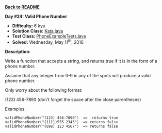 <a href=https://github.com/michaelwm/KataDay><b>Back to README</b><a>

<b>Day #24: Valid Phone Number</b>

* <b>Difficulty:</b> 6 kyu
* <b>Solution Class:</b> [Kata.java](Kata.java)
* <b>Test Class:</b> [PhoneExampleTests.java](PhoneExampleTests.java)
* <b>Solved:</b> Wednesday, May 11<sup>th</sup>, 2016

<b>Description:</b>

Write a function that accepts a string, and returns true if it is in the form of a phone number.

Assume that any integer from 0-9 in any of the spots will produce a valid phone number.

Only worry about the following format:

(123) 456-7890 (don't forget the space after the close parentheses)

Examples:

<pre><code>validPhoneNumber("(123) 456-7890")  =>  returns true
validPhoneNumber("(1111)555 2345")  => returns false
validPhoneNumber("(098) 123 4567")  => returns false</code></pre>